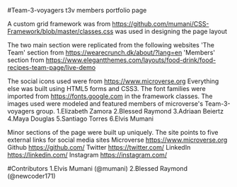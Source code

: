 #Team-3-voyagers
t3v members portfolio page

A custom grid framework was from https://github.com/mumani/CSS-Framework/blob/master/classes.css was used in designing the page layout

The two main section were replicated from the following websites
    'The Team' section from  https://wearecrunch.dk/about/?lang=en
    'Members'  section from  https://www.elegantthemes.com/layouts/food-drink/food-recipes-team-page/live-demo


The social icons used were from https://www.microverse.org Everything else was built using HTML5 forms and CSS3.
The font families were imported from https://fonts.google.com in the framework classes.
The images used were modeled and featured members of microverse's Team-3-voyagers group.
    1.Elizabeth Zamora
    2.Blessed Raymond
    3.Adriaan Beiertz
    4.Maya Douglas
    5.Santiago Torres
    6.Elvis Mumani

Minor sections of the page were built up uniquely.
The site points to five external links for social media sites
    Microverse  https://www.microverse.org
    Github      https://github.com/
    Twitter     https://twitter.com/
    LinkedIn    https://linkedin.com/
    Instagram   https://instagram.com/

#Contributors
1.Elvis Mumani (@mumani)
2.Blessed Raymond (@newcoder171)
